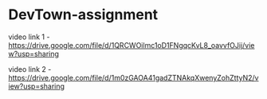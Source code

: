 # DevTown-assignment

video link  1 - https://drive.google.com/file/d/1QRCWOilmc1oD1FNgqcKvL8_oavvfOJij/view?usp=sharing

video link  2  - https://drive.google.com/file/d/1m0zGAOA41gadZTNAkqXwenyZohZttyN2/view?usp=sharing
